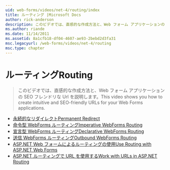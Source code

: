 ```yaml
---
uid: web-forms/videos/net-4/routing/index
title: ルーティング |Microsoft Docs
author: rick-anderson
description: このビデオでは、直感的な作成方法と、Web フォーム アプリケーションの SEO フレンドリな Url を説明します。
ms.author: riande
ms.date: 11/14/2011
ms.assetid: 8a1cfb18-df04-4607-ae93-2bebd2d3fa31
msc.legacyurl: /web-forms/videos/net-4/routing
msc.type: chapter
---
```

<a name="routing"></a><span data-ttu-id="9dfb9-103">ルーティング</span><span class="sxs-lookup"><span data-stu-id="9dfb9-103">Routing</span></span>
====================
> <span data-ttu-id="9dfb9-104">このビデオでは、直感的な作成方法と、Web フォーム アプリケーションの SEO フレンドリな Url を説明します。</span><span class="sxs-lookup"><span data-stu-id="9dfb9-104">This video shows you how to create intuitive and SEO-friendly URLs for your Web Forms applications.</span></span>


- [<span data-ttu-id="9dfb9-105">永続的なリダイレクト</span><span class="sxs-lookup"><span data-stu-id="9dfb9-105">Permanent Redirect</span></span>](aspnet-4-quick-hit-permanent-redirect.md)
- [<span data-ttu-id="9dfb9-106">命令型 WebForms ルーティング</span><span class="sxs-lookup"><span data-stu-id="9dfb9-106">Imperative WebForms Routing</span></span>](aspnet-4-quick-hit-imperative-webforms-routing.md)
- [<span data-ttu-id="9dfb9-107">宣言型 WebForms ルーティング</span><span class="sxs-lookup"><span data-stu-id="9dfb9-107">Declarative WebForms Routing</span></span>](aspnet-4-quick-hit-declarative-webforms-routing.md)
- [<span data-ttu-id="9dfb9-108">送信 WebForms ルーティング</span><span class="sxs-lookup"><span data-stu-id="9dfb9-108">Outbound WebForms Routing</span></span>](aspnet-4-quick-hit-outbound-webforms-routing.md)
- [<span data-ttu-id="9dfb9-109">ASP.NET Web フォームによるルーティングの使用</span><span class="sxs-lookup"><span data-stu-id="9dfb9-109">Use Routing with ASP.NET Web Forms</span></span>](how-do-i-use-routing-with-aspnet-web-forms.md)
- [<span data-ttu-id="9dfb9-110">ASP.NET ルーティングで URL を使用する</span><span class="sxs-lookup"><span data-stu-id="9dfb9-110">Work with URLs in ASP.NET Routing</span></span>](how-do-i-work-with-urls-in-aspnet-routing.md)
